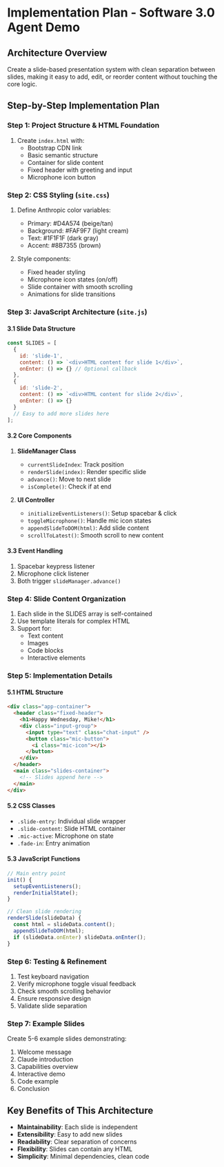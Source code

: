 # Implementation Plan - Software 3.0 Agent Demo

## Architecture Overview
Create a slide-based presentation system with clean separation between slides, making it easy to add, edit, or reorder content without touching the core logic.

## Step-by-Step Implementation Plan

### Step 1: Project Structure & HTML Foundation
1. Create `index.html` with:
   - Bootstrap CDN link
   - Basic semantic structure
   - Container for slide content
   - Fixed header with greeting and input
   - Microphone icon button

### Step 2: CSS Styling (`site.css`)
1. Define Anthropic color variables:
   - Primary: #D4A574 (beige/tan)
   - Background: #FAF9F7 (light cream)
   - Text: #1F1F1F (dark gray)
   - Accent: #8B7355 (brown)

2. Style components:
   - Fixed header styling
   - Microphone icon states (on/off)
   - Slide container with smooth scrolling
   - Animations for slide transitions

### Step 3: JavaScript Architecture (`site.js`)

#### 3.1 Slide Data Structure
```javascript
const SLIDES = [
  {
    id: 'slide-1',
    content: () => `<div>HTML content for slide 1</div>`,
    onEnter: () => {} // Optional callback
  },
  {
    id: 'slide-2',
    content: () => `<div>HTML content for slide 2</div>`,
    onEnter: () => {}
  }
  // Easy to add more slides here
];
```

#### 3.2 Core Components
1. **SlideManager Class**
   - `currentSlideIndex`: Track position
   - `renderSlide(index)`: Render specific slide
   - `advance()`: Move to next slide
   - `isComplete()`: Check if at end

2. **UI Controller**
   - `initializeEventListeners()`: Setup spacebar & click
   - `toggleMicrophone()`: Handle mic icon states
   - `appendSlideToDOM(html)`: Add slide content
   - `scrollToLatest()`: Smooth scroll to new content

#### 3.3 Event Handling
1. Spacebar keypress listener
2. Microphone click listener
3. Both trigger `slideManager.advance()`

### Step 4: Slide Content Organization
1. Each slide in the SLIDES array is self-contained
2. Use template literals for complex HTML
3. Support for:
   - Text content
   - Images
   - Code blocks
   - Interactive elements

### Step 5: Implementation Details

#### 5.1 HTML Structure
```html
<div class="app-container">
  <header class="fixed-header">
    <h1>Happy Wednesday, Mike!</h1>
    <div class="input-group">
      <input type="text" class="chat-input" />
      <button class="mic-button">
        <i class="mic-icon"></i>
      </button>
    </div>
  </header>
  <main class="slides-container">
    <!-- Slides append here -->
  </main>
</div>
```

#### 5.2 CSS Classes
- `.slide-entry`: Individual slide wrapper
- `.slide-content`: Slide HTML container
- `.mic-active`: Microphone on state
- `.fade-in`: Entry animation

#### 5.3 JavaScript Functions
```javascript
// Main entry point
init() {
  setupEventListeners();
  renderInitialState();
}

// Clean slide rendering
renderSlide(slideData) {
  const html = slideData.content();
  appendSlideToDOM(html);
  if (slideData.onEnter) slideData.onEnter();
}
```

### Step 6: Testing & Refinement
1. Test keyboard navigation
2. Verify microphone toggle visual feedback
3. Check smooth scrolling behavior
4. Ensure responsive design
5. Validate slide separation

### Step 7: Example Slides
Create 5-6 example slides demonstrating:
1. Welcome message
2. Claude introduction
3. Capabilities overview
4. Interactive demo
5. Code example
6. Conclusion

## Key Benefits of This Architecture
- **Maintainability**: Each slide is independent
- **Extensibility**: Easy to add new slides
- **Readability**: Clear separation of concerns
- **Flexibility**: Slides can contain any HTML
- **Simplicity**: Minimal dependencies, clean code